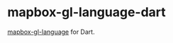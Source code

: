 # mapbox-gl-language-dart

[mapbox-gl-language](https://github.com/mapbox/mapbox-gl-language) for Dart.
